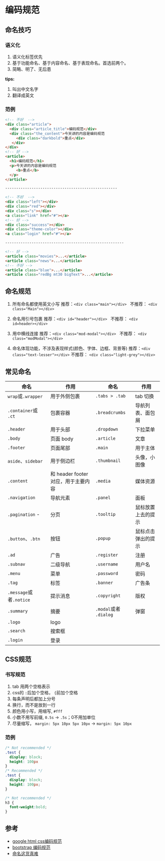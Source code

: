 # 编码规范

## 命名技巧

### 语义化

1. 语义化标签优先
2. 基于功能命名、基于内容命名、基于表现命名。首选前两个。
3. 简略、明了、无后患

**tips:**

1. 叫出中文名字
2. 翻译成英文

### 范例

```html
<!-- 不好  -->
<div class="article">
  <div class="article_title">编码规范</div>
  <div class="the_content">今天讲的内容是编码规范
     <div class="darkbold">重点</div> 
   </div>
</div>
<!-- 好 -->
<article>
  <h1>编码规范</h1>
  <p>今天讲的内容是编码规范
     <b>重点</b>
  </p>
</article>

---------------------------------------------------

<!-- 不好  -->
<div class="left"></div>
<div class="red"></div>
<div class="s"></div>
<a class="link" href="#"></a>
<!-- 好 -->
<div class="success"></div>
<div class="theme-color"></div>
<a class="login" href="#"></a>

------------------------------------------------------

<!-- 好 -->
<article class="movies">...</article>
<article class="news">...</article>
<!-- 不好 -->
<article class="blue">...</article>
<article class="redBg mt30 bigText">...</article>
```

## 命名规范

1. 所有命名都使用英文小写  推荐：`<div class="main"></div> `  不推荐： `<div class="Main"></div> ` 

2. 命名用引号包裹  推荐：`<div id="header"></div> `  不推荐： `<div id=header></div> ` 

3. 用中横线连接  推荐：`<div class="mod-modal"></div> `  不推荐： `<div class="modModal"></div> ` 

4. 命名体现功能，不涉及表现样式(颜色、字体、边框、背景等)  推荐：`<div class="text-lesser"></div>`  不推荐： `<div class="light-grey"></div>`

## 常见命名

| 命名                    | 作用                                | 命名                   | 作用               |
| ----------------------- | ----------------------------------- | ---------------------- | ------------------ |
| `wrap`或`.wrapper`      | 用于外侧包裹                        | `.tabs > .tab`         | tab 切换           |
| `.container`或 `.ct`    | 包裹容器                            | `.breadcrumbs`         | 导航列表、面包屑   |
| `.header`               | 用于头部                            | `.dropdown`            | 下拉菜单           |
| `.body`                 | 页面 body                           | `.article`             | 文章               |
| `.footer`               | 页面尾部                            | `.main`                | 用于主体           |
| `aside`、`sidebar`      | 用于侧边栏                          | `.thumbnail`           | 头像，小图像       |
| `.content`              | 和 header footer 对应，用于主要内容 | `.media`               | 媒体资源           |
| `.navigation`           | 导航元素                            | `.panel`               | 面板               |
| `.pagination` -         | 分页                                | `.tooltip`             | 鼠标放置上去的提示 |
| `.button`、`.btn`       | 按钮                                | `.popup`               | 鼠标点击弹出的提示 |
| `.ad`                   | 广告                                | `.register`            | 注册               |
| `.subnav`               | 二级导航                            | `.username`            | 用户名             |
| `.menu`                 | 菜单                                | `.password`            | 密码               |
| `.tag`                  | 标签                                | `.banner`              | 广告条             |
| `.message`或者`.notice` | 提示消息                            | `.copyright`           | 版权               |
| `.summary`              | 摘要                                | `.modal`或者 `.dialog` | 弹窗               |
| `.logo`                 | logo                                |                        |                    |
| `.search`               | 搜索框                              |                        |                    |
| `.login`                | 登录                                |                        |                    |



## CSS规范

### 书写规范

1. tab 用两个空格表示
2. css的 `:`后加个空格， `{`前加个空格
3. 每条声明后都加上分号
4. 换行，而不是放到一行
5. 颜色用小写，用缩写, `#fff`
6. 小数不用写前缀, `0.5s` -> `.5s`；0不用加单位
7. 尽量缩写， `margin: 5px 10px 5px 10px` -> `margin: 5px 10px`

### 范例

```css
/* Not recommended */
.test {
  display: block;
  height: 100px
}
/* Recommended */
.test {
  display: block;
  height: 100px;
}

/* Not recommended */
h3 {
  font-weight:bold;
}
```



## 参考

- [google html css编码规范](https://google.github.io/styleguide/htmlcssguide.xml)
- [bootstrap 编码规范](http://codeguide.bootcss.com/)
- [命名这货真难](https://seesparkbox.com/foundry/naming_css_stuff_is_really_hard)
